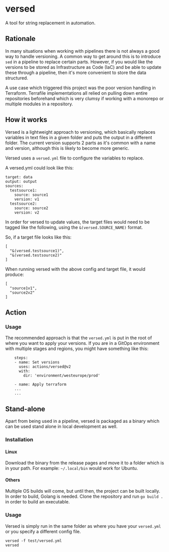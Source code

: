 # versed
A tool for string replacement in automation.

## Rationale
In many situations when working with pipelines there is not always a good way to handle versioning. A common way to get around this is to introduce `sed` in a pipeline to replace certain parts.
However, if you would like the versions to be stored as Infrastructure as Code (IaC) and be able to update these through a pipeline, then it's more convenient to store the data structured.

A use case which triggered this project was the poor version handling in Terraform. Terrafile implementations all relied on pulling down entire repositories beforehand which is very clumsy if working with a monorepo or multiple modules in a repository.

## How it works

Versed is a lightweight approach to versioning, which basically replaces variables in text files in a given folder and puts the output in a different folder. The current version supports 2 parts as it's common with a name and version, although this is likely to become more generic.

Versed uses a `versed.yml` file to configure the variables to replace.

A versed.yml could look like this:
```
target: data
output: output
sources:
  testsource1: 
    source: source1
    version: v1
  testsource2:
    source: source2
    version: v2
```

In order for versed to update values, the target files would need to be tagged like the following, using the `&(versed.SOURCE_NAME)` format. 

So, if a target file looks like this:
```
[
  "&(versed.testsource1)",
  "&(versed.testsource2)"
]
```
When running versed with the above config and target file, it would produce:
```
[
  "source1v1",
  "source2v2"
]
```

## Action

### Usage

The recommended approach is that the `versed.yml` is put in the root of where you want to apply your versions. If you are in a GitOps environment with multiple stages and regions, you might have something like this: 
```
    steps:
    - name: Set versions
      uses: actions/versed@v2
      with: 
        dir: 'environment/westeurope/prod'

    - name: Apply terraform
    ...
    ...
```


## Stand-alone

Apart from being used in a pipeline, versed is packaged as a binary which can be used stand alone in local development as well. 

### Installation

#### Linux
Download the binary from the release pages and move it to a folder which is in your path. For example: `~/.local/bin` would work for Ubuntu.

#### Others
Multiple OS builds will come, but until then, the project can be built locally. In order to build, Golang is needed.
Clone the repository and run `go build .` in order to build an executable.

### Usage

Versed is simply run in the same folder as where you have your `versed.yml` or you specify a different config file.
```
versed -f test/versed.yml
versed
```
